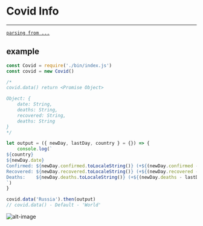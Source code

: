# Covid Info
---

 [`parsing from ...`](https://github.com/pomber/covid19)

## example

```javascript
const Covid = require('./bin/index.js')
const covid = new Covid()

/*
covid.data() return <Promise Object>

Object: {
	date: String,
	deaths: String,
	recovered: String,
	deaths: String
}
*/

let output = ({ newDay, lastDay, country } = {}) => {
	console.log(`
${country}
${newDay.date}
Confirmed: ${newDay.confirmed.toLocaleString()} (+${(newDay.confirmed - lastDay.confirmed).toLocaleString()})
Recovered: ${newDay.recovered.toLocaleString()} (+${(newDay.recovered - lastDay.recovered).toLocaleString()})
Deaths:    ${newDay.deaths.toLocaleString()} (+${(newDay.deaths - lastDay.deaths).toLocaleString()})
`)
}

covid.data('Russia').then(output)
// covid.data() - Default - 'World'
```
![alt-image](https://media.discordapp.net/attachments/615884194740043797/705848544036257903/unknown.png)
